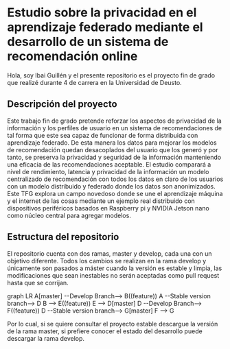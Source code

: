 # Estudio sobre la privacidad en el aprendizaje federado mediante el desarrollo de un sistema de recomendación online

Hola, soy Ibai Guillén y el presente repositorio es el proyecto fin de grado que realizé durante 4 de carrera en la Universidad de Deusto.

## Descripción del proyecto

Este trabajo fin de grado pretende reforzar los aspectos de privacidad de la información y los perfiles de usuario en un sistema de recomendaciones de tal forma que este sea capaz de funcionar de forma distribuida con aprendizaje federado. De esta manera los datos para mejorar los modelos de recomendación quedan desacoplados del usuario que los generó y por tanto, se preserva la privacidad y seguridad de la información manteniendo una eficacia de las recomendaciones aceptable. El estudio comparará a nivel de rendimiento, latencia y privacidad de la información un modelo centralizado de recomendación con todos los datos en claro de los usuarios con un modelo distribuido y federado donde los datos son anonimizados. Este TFG explora un campo novedoso donde se une el aprendizaje máquina y el internet de las cosas mediante un ejemplo real distribuido con dispositivos periféricos basados en Raspberry pi y NVIDIA Jetson nano como núcleo central para agregar modelos.

## Estructura del repositorio

El repositorio cuenta con dos ramas, master y develop, cada una con un objetivo diferente. Todos los cambios se realizan en la rama develop y únicamente son pasados a máster cuando la versión es estable y limpia, las modificaciones que sean inestables no serán aceptadas como pull request hasta que se corrijan.

<div class="mermaid">
graph LR
    A[master] --Develop Branch--> B((feature))
    A --Stable version branch--> D
    B --> E((feature))
    E --> D[master]
    D --Develop Branch--> F((feature))
    D --Stable version branch--> G[master]
    F --> G
</div>


Por lo cual, si se quiere consultar el proyecto estable descargue la versión de la rama master, si prefiere conocer el estado del desarrollo puede descargar la rama develop.
